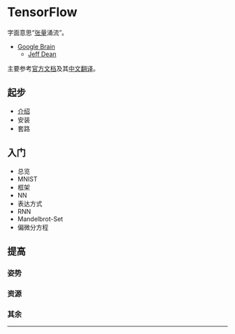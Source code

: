 # TensorFlow

字面意思“[张量][0]涌流”。

- [Google Brain][1]
  - [Jeff Dean][2]

主要参考[官方文档][3]及其[中文翻译][4]。

## 起步
- [介绍][5]
- 安装
- 套路

## 入门
- 总览
- MNIST
- 框架
- NN
- 表达方式
- RNN
- Mandelbrot-Set
- 偏微分方程

## 提高
### 姿势
### 资源
### 其余

---
[0]:http://www.youtube.com/watch?v=f5liqUk0ZTw "Daniel Fleisch talk about Tensor"
[1]:http://google.com/ "缺失"
[2]:http://google.com/ "缺失"
[3]:http://tensorflow.org/ "缺失"
[4]:http://wiki.jikexueyuan.com/project/tensorflow-zh/

[5]:./平面拟合.ipynb